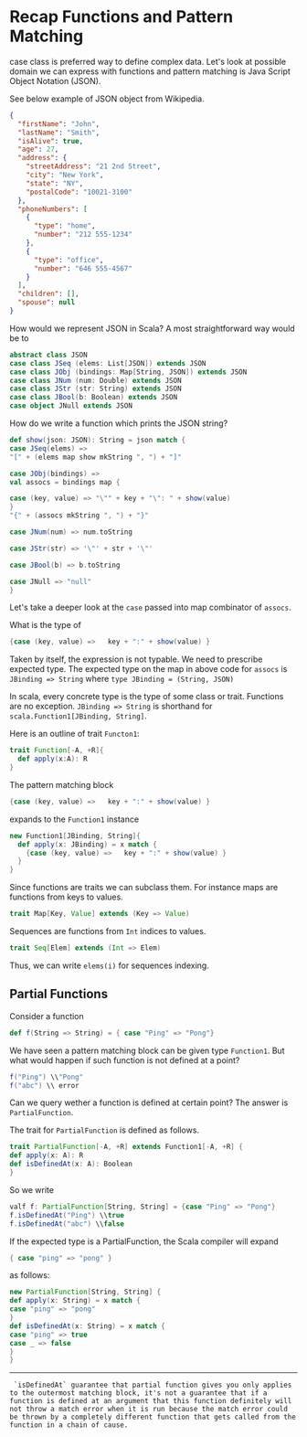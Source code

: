 # Recap Functions and Pattern Matching

case class is preferred way to define complex data. Let's look at possible domain we can express with functions and pattern matching is Java Script Object Notation (JSON).

See below example of JSON object from Wikipedia.

```json
{
  "firstName": "John",
  "lastName": "Smith",
  "isAlive": true,
  "age": 27,
  "address": {
    "streetAddress": "21 2nd Street",
    "city": "New York",
    "state": "NY",
    "postalCode": "10021-3100"
  },
  "phoneNumbers": [
    {
      "type": "home",
      "number": "212 555-1234"
    },
    {
      "type": "office",
      "number": "646 555-4567"
    }
  ],
  "children": [],
  "spouse": null
}
```

How would we represent JSON in Scala? A most straightforward way would be to

```scala
abstract class JSON
case class JSeq (elems: List[JSON]) extends JSON
case class JObj (bindings: Map[String, JSON]) extends JSON
case class JNum (num: Double) extends JSON
case class JStr (str: String) extends JSON
case class JBool(b: Boolean) extends JSON
case object JNull extends JSON
```

How do we write a function which prints the JSON string?

```scala
def show(json: JSON): String = json match {
case JSeq(elems) =>
"[" + (elems map show mkString ", ") + "]"

case JObj(bindings) =>
val assocs = bindings map {

case (key, value) => "\"" + key + "\": " + show(value)
}
"{" + (assocs mkString ", ") + "}"

case JNum(num) => num.toString

case JStr(str) => '\"' + str + '\"'

case JBool(b) => b.toString

case JNull => "null"
}
```

Let's take a deeper look at the `case` passed into map combinator of `assocs`. 

What is the type of 

```scala
{case (key, value) =>   key + ":" + show(value) }
```
Taken by itself, the expression is not typable. We need to prescribe expected type. The expected type on the map in above code for `assocs` is `JBinding => String` where `type JBinding = (String, JSON)`

In scala, every concrete type is the type of some class or trait. Functions are no exception.
`JBinding => String` is shorthand for `scala.Function1[JBinding, String]`.

Here is an outline of trait `Functon1`:

```scala
trait Function[-A, +R]{
  def apply(x:A): R
}
```

The pattern matching block 
```scala
{case (key, value) =>   key + ":" + show(value) }
```
expands to the `Function1` instance

```scala
new Function1[JBinding, String]{
  def apply(x: JBinding) = x match {
    {case (key, value) =>   key + ":" + show(value) }
  }
}
```

Since functions are traits we can subclass them.
For instance maps are functions from keys to values.

```scala
trait Map[Key, Value] extends (Key => Value)
```

Sequences are functions from `Int` indices to values.

```scala
trait Seq[Elem] extends (Int => Elem)
```

Thus, we can write `elems(i)` for sequences indexing.

## Partial Functions

Consider a function 
```scala
def f(String => String) = { case "Ping" => "Pong"}
```

We have seen a pattern matching block can be given type `Function1`. But what would happen if such function is not defined at a point?

```scala
f("Ping") \\"Pong"
f("abc") \\ error
```

Can we query wether a function is defined at certain point? The answer is `PartialFunction`.

The trait for `PartialFunction` is defined as follows.
```scala
trait PartialFunction[-A, +R] extends Function1[-A, +R] {
def apply(x: A): R
def isDefinedAt(x: A): Boolean
}
```

So we write 

```scala
valf f: PartialFunction[String, String] = {case "Ping" => "Pong"}
f.isDefinedAt("Ping") \\true
f.isDefinedAt("abc") \\false
```

If the expected type is a PartialFunction, the Scala compiler will expand
```scala
{ case "ping" => "pong" }
```
as follows:

```scala
new PartialFunction[String, String] {
def apply(x: String) = x match {
case "ping" => "pong"
}
def isDefinedAt(x: String) = x match {
case "ping" => true
case _ => false
}
}
```

-----------------------------------------------------------------------------------------------------------------

```{admonition} PartialFunctions  
 `isDefinedAt` guarantee that partial function gives you only applies to the outermost matching block, it's not a guarantee that if a function is defined at an argument that this function definitely will not throw a match error when it is run because the match error could be thrown by a completely different function that gets called from the function in a chain of cause.
````